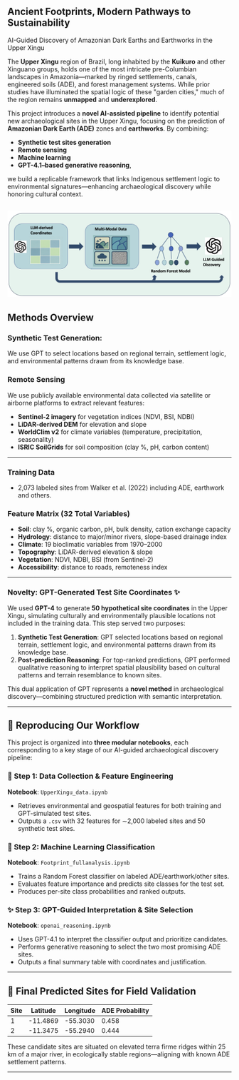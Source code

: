 ## Ancient Footprints, Modern Pathways to Sustainability
AI-Guided Discovery of Amazonian Dark Earths and Earthworks in the Upper Xingu

The **Upper Xingu** region of Brazil, long inhabited by the **Kuikuro** and other Xinguano groups, holds one of the most intricate pre-Columbian landscapes in Amazonia—marked by ringed settlements, canals, engineered soils (ADE), and forest management systems. While prior studies have illuminated the spatial logic of these "garden cities," much of the region remains **unmapped** and **underexplored**.

This project introduces a **novel AI-assisted pipeline** to identify potential new archaeological sites in the Upper Xingu, focusing on the prediction of **Amazonian Dark Earth (ADE)** zones and **earthworks**. By combining:
- **Synthetic test sites generation**
- **Remote sensing**  
- **Machine learning**  
- **GPT-4.1–based generative reasoning**,  

we build a replicable framework that links Indigenous settlement logic to environmental signatures—enhancing archaeological discovery while honoring cultural context.

![AI-assisted archaeological discovery pipeline](project_flowchart.png)
---

## Methods Overview
### Synthetic Test Generation: 
We use GPT to select locations based on regional terrain, settlement logic, and environmental patterns drawn from its knowledge base.

### Remote Sensing
We use publicly available environmental data collected via satellite or airborne platforms to extract relevant features:
- **Sentinel-2 imagery** for vegetation indices (NDVI, BSI, NDBI)
- **LiDAR-derived DEM** for elevation and slope
- **WorldClim v2** for climate variables (temperature, precipitation, seasonality)
- **ISRIC SoilGrids** for soil composition (clay %, pH, carbon content)

---

### Training Data
- 2,073 labeled sites from Walker et al. (2022) including ADE, earthwork and others.

### Feature Matrix (32 Total Variables)
- **Soil**: clay %, organic carbon, pH, bulk density, cation exchange capacity  
- **Hydrology**: distance to major/minor rivers, slope-based drainage index  
- **Climate**: 19 bioclimatic variables from 1970–2000  
- **Topography**: LiDAR-derived elevation & slope  
- **Vegetation**: NDVI, NDBI, BSI (from Sentinel-2)  
- **Accessibility**: distance to roads, remoteness index  

---

### Novelty: GPT-Generated Test Site Coordinates ✨

We used **GPT-4** to generate **50 hypothetical site coordinates** in the Upper Xingu, simulating culturally and environmentally plausible locations not included in the training data. This step served two purposes:

1. **Synthetic Test Generation**: GPT selected locations based on regional terrain, settlement logic, and environmental patterns drawn from its knowledge base.
2. **Post-prediction Reasoning**: For top-ranked predictions, GPT performed qualitative reasoning to interpret spatial plausibility based on cultural patterns and terrain resemblance to known sites.

This dual application of GPT represents a **novel method** in archaeological discovery—combining structured prediction with semantic interpretation.

---

## 🔁 Reproducing Our Workflow

This project is organized into **three modular notebooks**, each corresponding to a key stage of our AI-guided archaeological discovery pipeline:

### 🧱 Step 1: Data Collection & Feature Engineering
**Notebook**: `UpperXingu_data.ipynb`  
- Retrieves environmental and geospatial features for both training and GPT-simulated test sites.  
- Outputs a `.csv` with 32 features for ∼2,000 labeled sites and 50 synthetic test sites.

### 🌲 Step 2: Machine Learning Classification
**Notebook**: `Footprint_fullanalysis.ipynb`  
- Trains a Random Forest classifier on labeled ADE/earthwork/other sites.  
- Evaluates feature importance and predicts site classes for the test set.  
- Produces per-site class probabilities and ranked outputs.

### ✨ Step 3: GPT-Guided Interpretation & Site Selection
**Notebook**: `openai_reasoning.ipynb`  
- Uses GPT-4.1 to interpret the classifier output and prioritize candidates.  
- Performs generative reasoning to select the two most promising ADE sites.  
- Outputs a final summary table with coordinates and justification.

---

## 📍 Final Predicted Sites for Field Validation

| Site | Latitude   | Longitude  | ADE Probability |
|------|------------|------------|-----------------|
| 1    | -11.4869   | -55.3030   | 0.458           |
| 2    | -11.3475   | -55.2940   | 0.444           |

These candidate sites are situated on elevated terra firme ridges within 25 km of a major river, in ecologically stable regions—aligning with known ADE settlement patterns.

---



